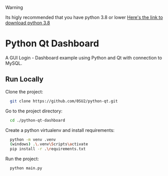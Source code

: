 > [!WARNING]  
> Its higly recommended that you have python 3.8 or lower
> [Here's the link to download python 3.8](https://www.python.org/downloads/release/python-389/)

# Python Qt Dashboard

A GUI Login - Dashboard example using Python and Qt with connection to MySQL.

## Run Locally

Clone the project:

```bash
  git clone https://github.com/0SU2/python-qt.git
```

Go to the project directory:

```bash
  cd ./python-qt-dashboard
```

Create a python virtualenv and install requirements:

```bash
  python -m venv .venv
  (windows) .\.venv\Scripts\activate
  pip install -r .\requirements.txt
```

Run the project:

```bash
  python main.py
```